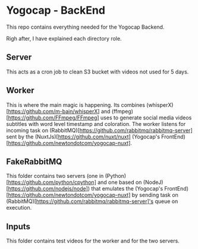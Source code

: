 # Yogocap - BackEnd

This repo contains everything needed for the Yogocap Backend. 

Righ after, I have explained each directory role.

## Server

This acts as a cron job to clean S3 bucket with videos not used for 5 days. 

## Worker

This is where the main magic is happening. Its combines (whisperX)[https://github.com/m-bain/whisperX] and (ffmpeg)[https://github.com/FFmpeg/FFmpeg] uses to generate social media videos subtitles with word level timestamp and coloration. The worker listens for incoming task on (RabbitMQ)[https://github.com/rabbitmq/rabbitmq-server] sent by the (NuxtJs)[https://github.com/nuxt/nuxt] (Yogocap's FrontEnd)[https://github.com/newtondotcom/yogocap-nuxt].

## FakeRabbitMQ

This folder contains two servers (one in (Python)[https://github.com/python/cpython] and one based on (NodeJ)[https://github.com/nodejs/node]) that emulates the (Yogocap's FrontEnd)[https://github.com/newtondotcom/yogocap-nuxt] by sending task on (RabbitMQ)[https://github.com/rabbitmq/rabbitmq-server]'s queue on execution.

## Inputs

This folder contains test videos for the worker and for the two servers.